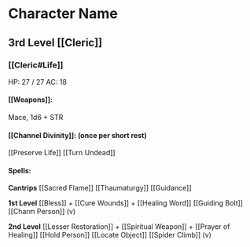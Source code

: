 # Character Name
## 3rd Level [[Cleric]]
### [[Cleric#Life]]

HP: 27 / 27
AC: 18

#### [[Weapons]]:
Mace, 1d6 + STR

#### [[Channel Divinity]]: (once per short rest)
[[Preserve Life]]
[[Turn Undead]]

#### Spells:

**Cantrips**
[[Sacred Flame]]
[[Thaumaturgy]]
[[Guidance]]

**1st Level**
[[Bless]] +
[[Cure Wounds]] +
[[Healing Word]]
[[Guiding Bolt]]
[[Charm Person]] (v)

**2nd Level**
[[Lesser Restoration]] +
[[Spiritual Weapon]] +
[[Prayer of Healing]]
[[Hold Person]]
[[Locate Object]]
[[Spider Climb]] (v)